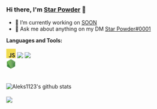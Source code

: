 ### Hi there, I'm [Star Powder](https://lolsdsdsdsdsdsd.xyz/) 👋

- 🔭 I’m currently working on [SOON](https://soon.com)
- 💬 Ask me about anything on my DM [Star Powder#0001](https://soon.com/support)

**Languages and Tools:**

<code><img height="25" src="https://raw.githubusercontent.com/github/explore/80688e429a7d4ef2fca1e82350fe8e3517d3494d/topics/javascript/javascript.png"></code>
<code><img height="25" src="https://www.mateuszcholewa.pl/wp-content/uploads/2016/10/HTML5.png"></code>
<code><img height="25" src="https://upload.wikimedia.org/wikipedia/commons/thumb/d/d5/CSS3_logo_and_wordmark.svg/1200px-CSS3_logo_and_wordmark.svg.png"> </code>
<code><img height="25" src="https://raw.githubusercontent.com/github/explore/80688e429a7d4ef2fca1e82350fe8e3517d3494d/topics/nodejs/nodejs.png"></code>
<br>
<br>
<br>
<img align="center" src="https://github-readme-stats.vercel.app/api?username=St4rP0wd3r&show_icons=true&include_all_commits=true&color=#B4D4F2" alt="Aleks1123's github stats" />
<br>
<br>
<img align="center" src="https://github-readme-stats.vercel.app/api/top-langs/?username=St4rP0wd3r" />
